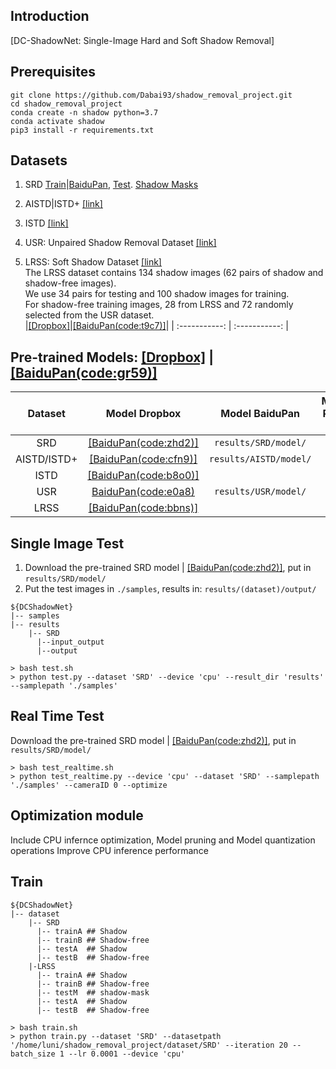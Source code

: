 ## Introduction
[DC-ShadowNet: Single-Image Hard and Soft Shadow Removal]

## Prerequisites
```
git clone https://github.com/Dabai93/shadow_removal_project.git
cd shadow_removal_project
conda create -n shadow python=3.7
conda activate shadow
pip3 install -r requirements.txt
```

## Datasets
1. SRD [Train](https://drive.google.com/file/d/1W8vBRJYDG9imMgr9I2XaA13tlFIEHOjS/view)|[BaiduPan](https://pan.baidu.com/s/1mj3BoRQ), [Test](https://drive.google.com/file/d/1GTi4BmQ0SJ7diDMmf-b7x2VismmXtfTo/view).
[Shadow Masks](https://github.com/vinthony/ghost-free-shadow-removal)

2. AISTD|ISTD+ [[link]](https://github.com/cvlab-stonybrook/SID)

3. ISTD [[link]](https://drive.google.com/file/d/1I0qw-65KBA6np8vIZzO6oeiOvcDBttAY/view)

4. USR: Unpaired Shadow Removal Dataset [[link]](https://drive.google.com/file/d/1PPAX0W4eyfn1cUrb2aBefnbrmhB1htoJ/view)

5. LRSS: Soft Shadow Dataset [[link]](http://visual.cs.ucl.ac.uk/pubs/softshadows/)<br>
   The LRSS dataset contains 134 shadow images (62 pairs of shadow and shadow-free images). <br>
   We use 34 pairs for testing and 100 shadow images for training. <br>
   For shadow-free training images, 28 from LRSS and 72 randomly selected from the USR dataset.<br>
   |[[Dropbox]](https://www.dropbox.com/scl/fo/3dt75e23riozwa6uczeqd/ABNkIZKaP8jFarfNrUUjpVg?rlkey=eyfjn7dhd9pbz6rh247ylbt0c&st=01lh80r8&dl=0)|[[BaiduPan(code:t9c7)]](https://pan.baidu.com/s/1c_VsDVC92WnvI92v8cldsg?pwd=t9c7)|
   | :-----------: | :-----------: |


## Pre-trained Models: [[Dropbox]](https://www.dropbox.com/sh/346iirg55e1qnir/AADqxEu8vyj4KfKR0wOfELjKa?dl=0) | [[BaiduPan(code:gr59)]](https://pan.baidu.com/s/1EyYvjeu6AnJuY3wEuJS74A?pwd=gr59) 
| Dataset  | Model Dropbox | Model BaiduPan | Model Put in Path| Results Dropbox | Results BaiduPan |
| :----: | :-----------: | :----------: |:---------------: |  :----------: |:---------------: | 
| SRD |[[BaiduPan(code:zhd2)]](https://pan.baidu.com/s/1CV1wQkSMR9OOw9ROAdY-pg?pwd=zhd2) |`results/SRD/model/`| 
| AISTD/ISTD+ |[[BaiduPan(code:cfn9)]](https://pan.baidu.com/s/1wuAZ9ACx6w_2v2MbzrYY7Q?pwd=cfn9)  |`results/AISTD/model/`| 
| ISTD |[[BaiduPan(code:b8o0)]](https://pan.baidu.com/s/1qtC0PtCqS5drYRi1-Ta2gw?pwd=b8o0) |
| USR | [BaiduPan(code:e0a8)](https://pan.baidu.com/s/16MYozQ3QYT3bAhE-eTehXA?pwd=e0a8)  |`results/USR/model/`| 
| LRSS| [[BaiduPan(code:bbns)]](https://pan.baidu.com/s/1yLxFKLH7QJr_f75ITUCRMQ?pwd=bbns) |

## Single Image Test
1. Download the pre-trained SRD model | [[BaiduPan(code:zhd2)]](https://pan.baidu.com/s/1CV1wQkSMR9OOw9ROAdY-pg?pwd=zhd2), put in `results/SRD/model/`
2. Put the test images in `./samples`, results in: `results/(dataset)/output/` <br>
```
${DCShadowNet}
|-- samples           
|-- results
    |-- SRD 
      |--input_output
      |--output           
```

```
> bash test.sh
> python test.py --dataset 'SRD' --device 'cpu' --result_dir 'results' --samplepath './samples'
```
## Real Time Test
Download the pre-trained SRD model | [[BaiduPan(code:zhd2)]](https://pan.baidu.com/s/1CV1wQkSMR9OOw9ROAdY-pg?pwd=zhd2), put in `results/SRD/model/`
```
> bash test_realtime.sh
> python test_realtime.py --device 'cpu' --dataset 'SRD' --samplepath './samples' --cameraID 0 --optimize

```
## Optimization module

Include CPU infernce optimization, Model pruning and Model quantization operations
Improve CPU inference performance

## Train
```
${DCShadowNet}
|-- dataset
    |-- SRD
      |-- trainA ## Shadow 
      |-- trainB ## Shadow-free 
      |-- testA  ## Shadow 
      |-- testB  ## Shadow-free 
    |-LRSS
      |-- trainA ## Shadow 
      |-- trainB ## Shadow-free 
      |-- testM  ## shadow-mask
      |-- testA  ## Shadow 
      |-- testB  ## Shadow-free 
```
```
> bash train.sh
> python train.py --dataset 'SRD' --datasetpath '/home/luni/shadow_removal_project/dataset/SRD' --iteration 20 --batch_size 1 --lr 0.0001 --device 'cpu'
```


